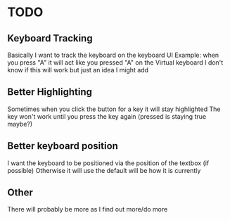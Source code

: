 # TODO

## Keyboard Tracking

Basically I want to track the keyboard on the keyboard UI
Example: when you press "A" it will act like you pressed "A" on the Virtual keyboard
I don't know if this will work but just an idea I might add

## Better Highlighting

Sometimes when you click the button for a key it will stay highlighted
The key won't work until you press the key again (pressed is staying true maybe?)

## Better keyboard position

I want the keyboard to be positioned via the position of the textbox (if possible)
Otherwise it will use the default will be how it is currently

## Other

There will probably be more as I find out more/do more
